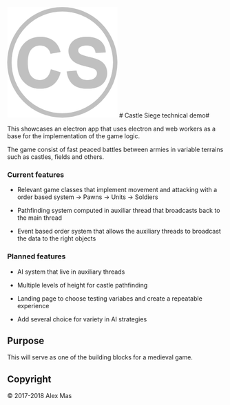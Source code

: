 <img src="./resources/icon.png">
# Castle Siege technical demo#

This showcases an electron app that uses electron and web workers as a base for the implementation of the game logic.

The game consist of fast peaced battles between armies in variable terrains such as castles, fields and others.



### Current features ###

* Relevant game classes that implement movement and attacking with a order based system -> Pawns -> Units -> Soldiers

* Pathfinding system computed in auxiliar thread that broadcasts back to the main thread

* Event based order system that allows the auxiliary threads to broadcast the data to the right objects



### Planned features ###

* AI system that live in auxiliary threads

* Multiple levels of height for castle pathfinding

* Landing page to choose testing variabes and create a repeatable experience

* Add several choice for variety in AI strategies


## Purpose ##


This will serve as one of the building blocks for a medieval game.


## Copyright ##

© 2017-2018 Alex Mas

